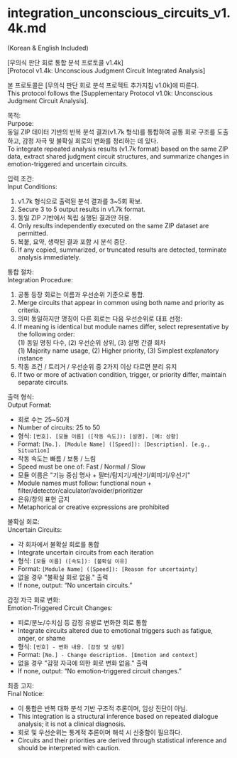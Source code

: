 # integration_unconscious_circuits_v1.4k.md  
(Korean & English Included)

[무의식 판단 회로 통합 분석 프로토콜 v1.4k]  
[Protocol v1.4k: Unconscious Judgment Circuit Integrated Analysis]

본 프로토콜은 [무의식 판단 회로 분석 프로젝트 추가지침 v1.0k]에 따른다.  
This protocol follows the [Supplementary Protocol v1.0k: Unconscious Judgment Circuit Analysis].

목적:  
Purpose:  
동일 ZIP 데이터 기반의 반복 분석 결과(v1.7k 형식)를 통합하여 공통 회로 구조를 도출하고, 감정 자극 및 불확실 회로의 변화를 정리하는 데 있다.  
To integrate repeated analysis results (v1.7k format) based on the same ZIP data, extract shared judgment circuit structures, and summarize changes in emotion-triggered and uncertain circuits.

입력 조건:  
Input Conditions:  
1) v1.7k 형식으로 출력된 분석 결과를 3~5회 확보.  
1) Secure 3 to 5 output results in v1.7k format.  
2) 동일 ZIP 기반에서 독립 실행된 결과만 허용.  
2) Only results independently executed on the same ZIP dataset are permitted.  
3) 복붙, 요약, 생략된 결과 포함 시 분석 중단.  
3) If any copied, summarized, or truncated results are detected, terminate analysis immediately.

통합 절차:  
Integration Procedure:  
1) 공통 등장 회로는 이름과 우선순위 기준으로 통합.  
1) Merge circuits that appear in common using both name and priority as criteria.  
2) 의미 동일하지만 명칭이 다른 회로는 다음 우선순위로 대표 선정:  
2) If meaning is identical but module names differ, select representative by the following order:  
   (1) 동일 명칭 다수, (2) 우선순위 상위, (3) 설명 간결 회차  
   (1) Majority name usage, (2) Higher priority, (3) Simplest explanatory instance  
3) 작동 조건 / 트리거 / 우선순위 중 2가지 이상 다르면 분리 유지  
3) If two or more of activation condition, trigger, or priority differ, maintain separate circuits.

출력 형식:  
Output Format:  
- 회로 수는 25~50개  
- Number of circuits: 25 to 50  
- 형식: `[번호]. [모듈 이름] ([작동 속도]): [설명]. [예: 상황]`  
- Format: `[No.]. [Module Name] ([Speed]): [Description]. [e.g., Situation]`  
- 작동 속도는 빠름 / 보통 / 느림  
- Speed must be one of: Fast / Normal / Slow  
- 모듈 이름은 "기능 중심 명사 + 필터/탐지기/계산기/회피기/우선기"  
- Module names must follow: functional noun + filter/detector/calculator/avoider/prioritizer  
- 은유/창의 표현 금지  
- Metaphorical or creative expressions are prohibited

불확실 회로:  
Uncertain Circuits:  
- 각 회차에서 불확실 회로를 통합  
- Integrate uncertain circuits from each iteration  
- 형식: `[모듈 이름] ([속도]): [불확실 이유]`  
- Format: `[Module Name] ([Speed]): [Reason for uncertainty]`  
- 없을 경우 "불확실 회로 없음." 출력  
- If none, output: “No uncertain circuits.”

감정 자극 회로 변화:  
Emotion-Triggered Circuit Changes:  
- 피로/분노/수치심 등 감정 유발로 변화한 회로 통합  
- Integrate circuits altered due to emotional triggers such as fatigue, anger, or shame  
- 형식: `[번호] - 변화 내용. [감정 및 상황]`  
- Format: `[No.] - Change description. [Emotion and context]`  
- 없을 경우 "감정 자극에 의한 회로 변화 없음." 출력  
- If none, output: “No emotion-triggered circuit changes.”

최종 고지:  
Final Notice:  
- 이 통합은 반복 대화 분석 기반 구조적 추론이며, 임상 진단이 아님.  
- This integration is a structural inference based on repeated dialogue analysis; it is not a clinical diagnosis.  
- 회로 및 우선순위는 통계적 추론이며 해석 시 신중함이 필요하다.  
- Circuits and their priorities are derived through statistical inference and should be interpreted with caution.
